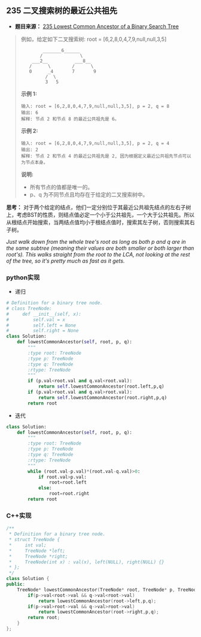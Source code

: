 ## 235 二叉搜索树的最近公共祖先

* **题目来源：** [235 Lowest Common Ancestor of a Binary Search Tree](https://leetcode-cn.com/problems/lowest-common-ancestor-of-a-binary-search-tree/)

> 例如，给定如下二叉搜索树:  root = [6,2,8,0,4,7,9,null,null,3,5]
>
> ```
>         _______6______
>        /              \
>     ___2__          ___8__
>    /      \        /      \
>    0      _4       7       9
>          /  \
>          3   5
> ```
>
> **示例 1:**
>
> ```
> 输入: root = [6,2,8,0,4,7,9,null,null,3,5], p = 2, q = 8
> 输出: 6 
> 解释: 节点 2 和节点 8 的最近公共祖先是 6。
> ```
>
> **示例 2:**
>
> ```
> 输入: root = [6,2,8,0,4,7,9,null,null,3,5], p = 2, q = 4
> 输出: 2
> 解释: 节点 2 和节点 4 的最近公共祖先是 2, 因为根据定义最近公共祖先节点可以为节点本身。
> ```
>
> **说明:**
>
> - 所有节点的值都是唯一的。
> - p、q 为不同节点且均存在于给定的二叉搜索树中。

**思考：** 对于两个给定的结点，他们一定分别位于其最近公共祖先结点的左右子树上，考虑BST的性质，则结点值必定一个小于公共祖先，一个大于公共祖先。所以从根结点开始搜索，当两结点值均小于根结点值时，搜索其左子树，否则搜索其右子树。

*Just walk down from the whole tree's root as long as both p and q are in the same subtree (meaning their values are both smaller or both larger than root's). This walks straight from the root to the LCA, not looking at the rest of the tree, so it's pretty much as fast as it gets.*

### python实现

* 递归

```python
# Definition for a binary tree node.
# class TreeNode:
#     def __init__(self, x):
#         self.val = x
#         self.left = None
#         self.right = None
class Solution:
    def lowestCommonAncestor(self, root, p, q):
        """
        :type root: TreeNode
        :type p: TreeNode
        :type q: TreeNode
        :rtype: TreeNode
        """
        if (p.val<root.val and q.val<root.val): 
            return self.lowestCommonAncestor(root.left,p,q)
        if (p.val>root.val and q.val>root.val): 
            return self.lowestCommonAncestor(root.right,p,q)
        return root
```

* 迭代

```python
class Solution:
    def lowestCommonAncestor(self, root, p, q):
        """
        :type root: TreeNode
        :type p: TreeNode
        :type q: TreeNode
        :rtype: TreeNode
        """
        while (root.val-p.val)*(root.val-q.val)>0:
            if root.val>p.val:
                root=root.left
            else:
                root=root.right
        return root
```

### C++实现

```C++
/**
 * Definition for a binary tree node.
 * struct TreeNode {
 *     int val;
 *     TreeNode *left;
 *     TreeNode *right;
 *     TreeNode(int x) : val(x), left(NULL), right(NULL) {}
 * };
 */
class Solution {
public:
    TreeNode* lowestCommonAncestor(TreeNode* root, TreeNode* p, TreeNode* q) {
        if(p->val<root->val && q->val<root->val)
            return lowestCommonAncestor(root->left,p,q);
        if(p->val>root->val && q->val>root->val)
            return lowestCommonAncestor(root->right,p,q);
        return root;
    }
};
```

